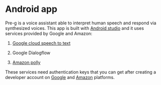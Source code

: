 # Android app

Pre-g is a voice assistant able to interpret human speech and respond via synthesized voices.
This app is built with [Android studio](https://developer.android.com/studio "Android studio") and it uses services provided by Google and Amazon:

1. [Google cloud speech to text](https://cloud.google.com/speech-to-text "Google speech to text")

2. Google Dialogflow

3. [Amazon polly](https://aws.amazon.com/it/polly/ "Amazon polly")

These services need authentication keys that you can get after creating a developer account on [Google](https://cloud.google.com/ "Google cloud platform") and [Amazon](https://aws.amazon.com/ "Amazon web services") platforms.